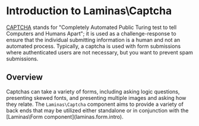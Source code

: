 # Introduction to Laminas\\Captcha

[CAPTCHA](http://en.wikipedia.org/wiki/Captcha) stands for "Completely Automated Public Turing test
to tell Computers and Humans Apart"; it is used as a challenge-response to ensure that the
individual submitting information is a human and not an automated process. Typically, a captcha is
used with form submissions where authenticated users are not necessary, but you want to prevent spam
submissions.

## Overview

Captchas can take a variety of forms, including asking logic questions, presenting skewed fonts, and
presenting multiple images and asking how they relate. The `Laminas\Captcha` component aims to provide
a variety of back ends that may be utilized either standalone or in conjunction with the
\[Laminas\\Form component\](laminas.form.intro).
